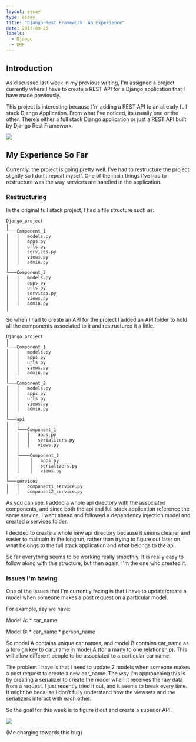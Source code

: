 ```yaml
---
layout: essay
type: essay
title: "Django Rest Framework: An Experience"
date: 2017-09-25
labels:
  - Django
  - DRF
---
```


## Introduction
As discussed last week in my previous writing, I'm assigned a project currently where I have to create a REST API for a Django application that I have made previously. 

This project is interesting because I'm adding a REST API to an already full stack Django Application. From what I've noticed, its usually one or the other. There’s either a full stack Django application or just a REST API built by Django Rest Framework. 

<img class="ui right spaced image" src="http://www.django-rest-framework.org/img/logo.png">

## My Experience So Far
Currently, the project is going pretty well. I've had to restructure the project slightly so I don’t repeat myself. One of the main things I've had to restructure was the way services are handled in the application. 

### Restructuring
In the original full stack project, I had a file structure such as:

```
Django_project
│
└───Component_1
│   │   models.py
│   │   apps.py
│   │   urls.py
│   │   services.py
│   │   views.py
│   │   admin.py
│   
└───Component_2
│   │   models.py
│   │   apps.py
│   │   urls.py
│   │   services.py
│   │   views.py
│   │   admin.py
│
```


So when I had to create an API for the project I added an API folder to hold all the components associated to it and restructured it a little.

```
Django_project
│
└───Component_1
│   │   models.py
│   │   apps.py
│   │   urls.py
│   │   views.py
│   │   admin.py
│   
└───Component_2
│   │   models.py
│   │   apps.py
│   │   urls.py
│   │   views.py
│   │   admin.py
│
└───api
│   │
│   └───Component_1
│   │   │   apps.py
│   │   │   serializers.py
│   │   │   views.py
│   │
│   └────Component_2
│   │    │   apps.py
│   │    │   serializers.py
│   │    │   views.py
│
└───services
│   │   component1_service.py
│   │   component2_service.py
```

As you can see, I added a whole api directory with the associated components, and since both the api and full stack application reference the same service, I went ahead and followed a dependency injection model and created a services folder.

I decided to create a whole new api directory because it seems cleaner and easier to maintain in the longrun, rather than trying to figure out later on what belongs to the full stack application and what belongs to the api. 

So far everything seems to be working really smoothly. It is really easy to follow along with this structure, but then again, I'm the one who created it. 


### Issues I'm having
One of the issues that I'm currently facing is that I have to update/create a model when someone makes a post request on a particular model.

For example, say we have:

Model A:
    * car_name

Model B:
    * car_name
    * person_name

So model A contains unique car names, and model B contains car_name as a foreign key to car_name in model A (for a many to one relationship). This will allow different people to be associated to a particular car name.

The problem I have is that I need to update 2 models when someone makes a post request to create a new car_name. The way I'm approaching this is by creating a serializer to create the model when it receives the raw data from a request. I just recently tried it out, and it seems to break every time. It might be because I don’t fully understand how the viewsets and the serializers interact with each other.

So the goal for this week is to figure it out and create a superior API.

<img class="ui right spaced image" src="https://m.popkey.co/96857f/oGkQD.gif">

(Me charging towards this bug)
